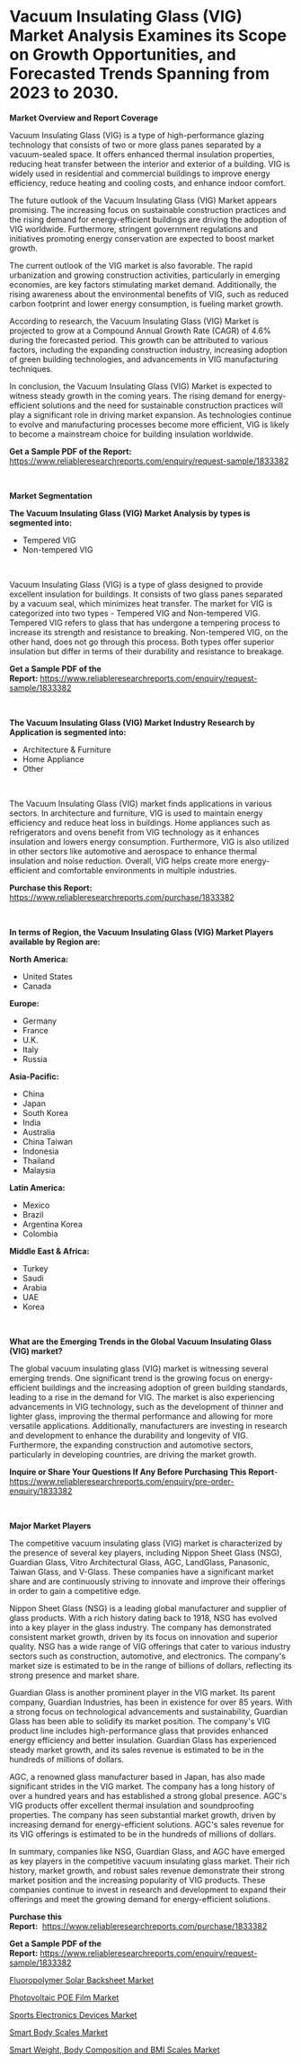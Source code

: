 <p><h1>Vacuum Insulating Glass (VIG) Market Analysis Examines its Scope on Growth Opportunities, and Forecasted Trends Spanning from 2023 to 2030.</h1></p><p><strong>Market Overview and Report Coverage</strong></p>
<p><p>Vacuum Insulating Glass (VIG) is a type of high-performance glazing technology that consists of two or more glass panes separated by a vacuum-sealed space. It offers enhanced thermal insulation properties, reducing heat transfer between the interior and exterior of a building. VIG is widely used in residential and commercial buildings to improve energy efficiency, reduce heating and cooling costs, and enhance indoor comfort.</p><p>The future outlook of the Vacuum Insulating Glass (VIG) Market appears promising. The increasing focus on sustainable construction practices and the rising demand for energy-efficient buildings are driving the adoption of VIG worldwide. Furthermore, stringent government regulations and initiatives promoting energy conservation are expected to boost market growth.</p><p>The current outlook of the VIG market is also favorable. The rapid urbanization and growing construction activities, particularly in emerging economies, are key factors stimulating market demand. Additionally, the rising awareness about the environmental benefits of VIG, such as reduced carbon footprint and lower energy consumption, is fueling market growth.</p><p>According to research, the Vacuum Insulating Glass (VIG) Market is projected to grow at a Compound Annual Growth Rate (CAGR) of 4.6% during the forecasted period. This growth can be attributed to various factors, including the expanding construction industry, increasing adoption of green building technologies, and advancements in VIG manufacturing techniques.</p><p>In conclusion, the Vacuum Insulating Glass (VIG) Market is expected to witness steady growth in the coming years. The rising demand for energy-efficient solutions and the need for sustainable construction practices will play a significant role in driving market expansion. As technologies continue to evolve and manufacturing processes become more efficient, VIG is likely to become a mainstream choice for building insulation worldwide.</p></p>
<p><strong>Get a Sample PDF of the Report:</strong> <a href="https://www.reliableresearchreports.com/enquiry/request-sample/1833382">https://www.reliableresearchreports.com/enquiry/request-sample/1833382</a></p>
<p>&nbsp;</p>
<p><strong>Market Segmentation</strong></p>
<p><strong>The Vacuum Insulating Glass (VIG) Market Analysis by types is segmented into:</strong></p>
<p><ul><li>Tempered VIG</li><li>Non-tempered VIG</li></ul></p>
<p>&nbsp;</p>
<p><p>Vacuum Insulating Glass (VIG) is a type of glass designed to provide excellent insulation for buildings. It consists of two glass panes separated by a vacuum seal, which minimizes heat transfer. The market for VIG is categorized into two types - Tempered VIG and Non-tempered VIG. Tempered VIG refers to glass that has undergone a tempering process to increase its strength and resistance to breaking. Non-tempered VIG, on the other hand, does not go through this process. Both types offer superior insulation but differ in terms of their durability and resistance to breakage.</p></p>
<p><strong>Get a Sample PDF of the Report:</strong>&nbsp;<a href="https://www.reliableresearchreports.com/enquiry/request-sample/1833382">https://www.reliableresearchreports.com/enquiry/request-sample/1833382</a></p>
<p>&nbsp;</p>
<p><strong>The Vacuum Insulating Glass (VIG) Market Industry Research by Application is segmented into:</strong></p>
<p><ul><li>Architecture & Furniture</li><li>Home Appliance</li><li>Other</li></ul></p>
<p>&nbsp;</p>
<p><p>The Vacuum Insulating Glass (VIG) market finds applications in various sectors. In architecture and furniture, VIG is used to maintain energy efficiency and reduce heat loss in buildings. Home appliances such as refrigerators and ovens benefit from VIG technology as it enhances insulation and lowers energy consumption. Furthermore, VIG is also utilized in other sectors like automotive and aerospace to enhance thermal insulation and noise reduction. Overall, VIG helps create more energy-efficient and comfortable environments in multiple industries.</p></p>
<p><strong>Purchase this Report:</strong>&nbsp; <a href="https://www.reliableresearchreports.com/purchase/1833382">https://www.reliableresearchreports.com/purchase/1833382</a></p>
<p>&nbsp;</p>
<p><strong>In terms of Region, the Vacuum Insulating Glass (VIG) Market Players available by Region are:</strong></p>
<p>
    <p> <strong> North America: </strong>
        <ul>
            <li>United States</li>
            <li>Canada</li>
        </ul>
        </p> 
    <p> <strong> Europe: </strong>
        <ul>
            <li>Germany</li>
            <li>France</li>
            <li>U.K.</li>
            <li>Italy</li>
            <li>Russia</li>
        </ul>
        </p> 
    <p> <strong> Asia-Pacific: </strong>
        <ul>
            <li>China</li>
            <li>Japan</li>
            <li>South Korea</li>
            <li>India</li>
            <li>Australia</li>
            <li>China Taiwan</li>
            <li>Indonesia</li>
            <li>Thailand</li>
            <li>Malaysia</li>
        </ul>
        </p> 
    <p> <strong> Latin America: </strong>
        <ul>
            <li>Mexico</li>
            <li>Brazil</li>
            <li>Argentina Korea</li>
            <li>Colombia</li>
        </ul>
        </p> 
    <p> <strong> Middle East & Africa: </strong>
        <ul>
            <li>Turkey</li>
            <li>Saudi</li>
            <li>Arabia</li>
            <li>UAE</li>
            <li>Korea</li>
        </ul>
    </p>
    </p>
<p>&nbsp;</p>
<p><strong>What are the Emerging Trends in the Global Vacuum Insulating Glass (VIG) market?</strong></p>
<p><p>The global vacuum insulating glass (VIG) market is witnessing several emerging trends. One significant trend is the growing focus on energy-efficient buildings and the increasing adoption of green building standards, leading to a rise in the demand for VIG. The market is also experiencing advancements in VIG technology, such as the development of thinner and lighter glass, improving the thermal performance and allowing for more versatile applications. Additionally, manufacturers are investing in research and development to enhance the durability and longevity of VIG. Furthermore, the expanding construction and automotive sectors, particularly in developing countries, are driving the market growth.</p></p>
<p><strong>Inquire or Share Your Questions If Any Before Purchasing This Report</strong>- <a href="https://www.reliableresearchreports.com/enquiry/pre-order-enquiry/1833382">https://www.reliableresearchreports.com/enquiry/pre-order-enquiry/1833382</a></p>
<p>&nbsp;</p>
<p><strong>Major Market Players</strong></p>
<p><p>The competitive vacuum insulating glass (VIG) market is characterized by the presence of several key players, including Nippon Sheet Glass (NSG), Guardian Glass, Vitro Architectural Glass, AGC, LandGlass, Panasonic, Taiwan Glass, and V-Glass. These companies have a significant market share and are continuously striving to innovate and improve their offerings in order to gain a competitive edge.</p><p>Nippon Sheet Glass (NSG) is a leading global manufacturer and supplier of glass products. With a rich history dating back to 1918, NSG has evolved into a key player in the glass industry. The company has demonstrated consistent market growth, driven by its focus on innovation and superior quality. NSG has a wide range of VIG offerings that cater to various industry sectors such as construction, automotive, and electronics. The company's market size is estimated to be in the range of billions of dollars, reflecting its strong presence and market share.</p><p>Guardian Glass is another prominent player in the VIG market. Its parent company, Guardian Industries, has been in existence for over 85 years. With a strong focus on technological advancements and sustainability, Guardian Glass has been able to solidify its market position. The company's VIG product line includes high-performance glass that provides enhanced energy efficiency and better insulation. Guardian Glass has experienced steady market growth, and its sales revenue is estimated to be in the hundreds of millions of dollars.</p><p>AGC, a renowned glass manufacturer based in Japan, has also made significant strides in the VIG market. The company has a long history of over a hundred years and has established a strong global presence. AGC's VIG products offer excellent thermal insulation and soundproofing properties. The company has seen substantial market growth, driven by increasing demand for energy-efficient solutions. AGC's sales revenue for its VIG offerings is estimated to be in the hundreds of millions of dollars.</p><p>In summary, companies like NSG, Guardian Glass, and AGC have emerged as key players in the competitive vacuum insulating glass market. Their rich history, market growth, and robust sales revenue demonstrate their strong market position and the increasing popularity of VIG products. These companies continue to invest in research and development to expand their offerings and meet the growing demand for energy-efficient solutions.</p></p>
<p><strong>Purchase this Report:</strong>&nbsp;&nbsp;<a href="https://www.reliableresearchreports.com/purchase/1833382">https://www.reliableresearchreports.com/purchase/1833382</a></p>
<p></p>
<p><strong>Get a Sample PDF of the Report:</strong>&nbsp;<a href="https://www.reliableresearchreports.com/enquiry/request-sample/1833382">https://www.reliableresearchreports.com/enquiry/request-sample/1833382</a></p>
<p><p><a href="https://medium.com/@jqgvpygpb56374/fluoropolymer-solar-backsheet-market-exploring-market-share-market-trends-and-future-growth-6e99028b18a4">Fluoropolymer Solar Backsheet Market</a></p><p><a href="https://medium.com/@bobbyrobinson56/photovoltaic-poe-film-market-exploring-market-share-market-trends-and-future-growth-cbb6250c05bd">Photovoltaic POE Film Market</a></p><p><a href="https://www.linkedin.com/pulse/sports-electronics-devices-market-share-amp-new-trends/">Sports Electronics Devices Market</a></p><p><a href="https://www.linkedin.com/pulse/decoding-smart-body-scales-market-deep-dive-latest-trends/">Smart Body Scales Market</a></p><p><a href="https://www.linkedin.com/pulse/smart-weight-body-composition-bmi-scales-market-challenges/">Smart Weight, Body Composition and BMI Scales Market</a></p></p>